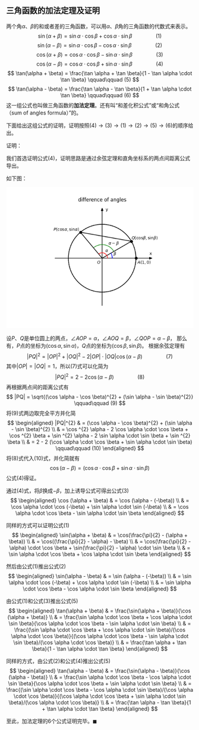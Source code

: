 ## 三角函数的加法定理及证明

两个角$\alpha$、$\beta$的和或者差的三角函数，可以用$\alpha$、$\beta$角的三角函数的代数式来表示。
$$
\sin(\alpha + \beta) = \sin \alpha \cdot \cos \beta + \cos \alpha \cdot \sin \beta         \qquad\qquad (1)
$$
$$
\sin(\alpha - \beta) = \sin \alpha \cdot \cos \beta - \cos \alpha \cdot \sin \beta         \qquad\qquad (2)
$$
$$
\cos(\alpha + \beta) = \cos \alpha \cdot \cos \beta - \sin \alpha \cdot \sin \beta         \qquad\qquad (3)
$$
$$
\cos(\alpha - \beta) = \cos \alpha \cdot \cos \beta + \sin \alpha \cdot \sin \beta         \qquad\qquad (4)
$$
$$
\tan(\alpha + \beta) = \frac{\tan \alpha + \tan \beta}{1 - \tan \alpha \cdot \tan \beta}   \qquad\qquad (5)
$$
$$
\tan(\alpha - \beta) = \frac{\tan \alpha - \tan \beta}{1 + \tan \alpha \cdot \tan \beta}   \qquad\qquad (6)
$$
这一组公式也叫做三角函数的**加法定理**。还有叫“和差化积公式”或“和角公式（sum of angles formula）”的。

下面给出这组公式的证明，证明按照$(4) \rightarrow (3) \rightarrow (1) \rightarrow (2) \rightarrow (5) \rightarrow (6)$的顺序给出。

证明：

我们首选证明公式(4)，证明思路是通过余弦定理和直角坐标系的两点间距离公式导出。

如下图：

![difference_of_angles.png](difference_of_angles.png)

设$P$、$Q$是单位圆上的两点，$\angle AOP = \alpha$，$\angle AOQ = \beta$，$\angle QOP = \alpha - \beta$，
那么有，$P$点的坐标为$(\cos \alpha, \sin \alpha)$，$Q$点的坐标为$(\cos \beta, \sin \beta)$。
根据余弦定理有
$$
|PQ|^{2} = |OP|^{2} + |OQ|^{2} - 2|OP| \cdot |OQ| \cos (\alpha - \beta)     \qquad\qquad (7)
$$
其中$|OP| = |OQ| = 1$，所以(7)式可以化简为
$$
|PQ|^{2} = 2 - 2 \cos (\alpha - \beta)     \qquad\qquad (8)
$$
再根据两点间的距离公式有
$$
|PQ| = \sqrt{(\cos \alpha - \cos \beta)^{2} + (\sin \alpha - \sin \beta)^{2}}     \qquad\qquad (9)
$$
将(9)式两边取完全平方并化简
$$
\begin{aligned}
|PQ|^{2} & = (\cos \alpha - \cos \beta)^{2} + (\sin \alpha - \sin \beta)^{2} \\
         & = \cos ^{2} \alpha - 2 \cos \alpha \cdot \cos \beta + \cos ^{2} \beta
            + \sin ^{2} \alpha - 2 \sin \alpha \cdot \sin \beta + \sin ^{2} \beta \\
         & = 2 - 2 (\cos \alpha \cdot \cos \beta + \sin \alpha \cdot \sin \beta)    \qquad\qquad (10)
\end{aligned}
$$
将(8)式代入(10)式，并化简就有
$$
\cos (\alpha - \beta) = (\cos \alpha \cdot \cos \beta + \sin \alpha \cdot \sin \beta)
$$
公式(4)得证。

通过(4)式，将$\beta$换成$-\beta$，加上诱导公式可得出公式(3)
$$
\begin{aligned}
\cos (\alpha + \beta) & = \cos (\alpha - (-\beta))      \\
                      & = \cos \alpha \cdot \cos (-\beta) + \sin \alpha \cdot \sin (-\beta)     \\
                      & = \cos \alpha \cdot \cos \beta - \sin \alpha \cdot \sin \beta
\end{aligned}
$$

同样的方式可以证明公式(1)
$$
\begin{aligned}
\sin(\alpha + \beta) & = \cos(\frac{\pi}{2} - (\alpha + \beta))      \\
                     & = \cos((\frac{\pi}{2} - \alpha) - \beta)      \\
                     & = \cos(\frac{\pi}{2} - \alpha) \cdot \cos \beta + \sin(\frac{\pi}{2} - \alpha) \cdot \sin \beta \\
                     & = \sin \alpha \cdot \cos \beta + \cos \alpha \cdot \sin \beta
\end{aligned}
$$

然后由公式(1)推出公式(2)
$$
\begin{aligned}
\sin(\alpha - \beta) & = \sin (\alpha - (-\beta))      \\
                     & = \sin \alpha \cdot \cos (-\beta) + \cos \alpha \cdot \sin (-\beta) \\
                     & = \sin \alpha \cdot \cos \beta - \cos \alpha \cdot \sin \beta
\end{aligned}
$$

由公式(1)和公式(3)推出公式(5)
$$
\begin{aligned}
\tan(\alpha + \beta) & = \frac{\sin(\alpha + \beta)}{\cos (\alpha + \beta)}       \\
                     & = \frac{\sin \alpha \cdot \cos \beta + \cos \alpha \cdot \sin \beta}{\cos \alpha \cdot \cos \beta - \sin \alpha \cdot \sin \beta}    \\
                     & = \frac{(\sin \alpha \cdot \cos \beta + \cos \alpha \cdot \sin \beta)/(\cos \alpha \cdot \cos \beta)}{(\cos \alpha \cdot \cos \beta - \sin \alpha \cdot \sin \beta)/(\cos \alpha \cdot \cos \beta)}      \\
                     & = \frac{\tan \alpha + \tan \beta}{1 - \tan \alpha \cdot \tan \beta}
\end{aligned}
$$

同样的方式，由公式(2)和公式(4)推出公式(5)
$$
\begin{aligned}
\tan(\alpha - \beta) & = \frac{\sin(\alpha - \beta)}{\cos (\alpha - \beta)}       \\
                     & = \frac{\sin \alpha \cdot \cos \beta - \cos \alpha \cdot \sin \beta}{\cos \alpha \cdot \cos \beta + \sin \alpha \cdot \sin \beta}    \\
                     & = \frac{(\sin \alpha \cdot \cos \beta - \cos \alpha \cdot \sin \beta)/(\cos \alpha \cdot \cos \beta)}{(\cos \alpha \cdot \cos \beta + \sin \alpha \cdot \sin \beta)/(\cos \alpha \cdot \cos \beta)}      \\
                     & = \frac{\tan \alpha - \tan \beta}{1 + \tan \alpha \cdot \tan \beta}
\end{aligned}
$$

至此，加法定理的6个公式证明完毕。$\blacksquare$

